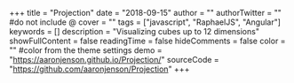 +++
title = "Projection"
date = "2018-09-15"
author = ""
authorTwitter = "" #do not include @
cover = ""
tags = ["javascript", "RaphaelJS", "Angular"]
keywords = []
description = "Visualizing cubes up to 12 dimensions"
showFullContent = false
readingTime = false
hideComments = false
color = "" #color from the theme settings
demo = "https://aaronjenson.github.io/Projection/"
sourceCode = "https://github.com/aaronjenson/Projection"
+++
